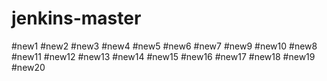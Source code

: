 # jenkins-master
#new1
#new2
#new3
#new4
#new5
#new6
#new7
#new9
#new10
#new8
#new11
#new12
#new13
#new14
#new15
#new16
#new17
#new18
#new19
#new20
